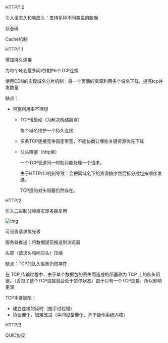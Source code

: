 HTTP/1.0

引入请求头和响应头：支持多种不同类型的数据

状态码

Cache机制



HTTP/1.1

增加持久连接

为每个域名最多同时维护6个TCP连接

使用CDN的实现域名分片机制：将一个页面的资源利用多个域名下载，提高tcp并发数量

缺点：

- 带宽利用率不理想

  - TCP慢启动（为解决网络拥塞）

    每个域名维护一个持久连接

  - 多条TCP连接竞争固定带宽，不能协商让哪些关键资源优先下载

  - 队头阻塞（http层）

    一个TCP管道同一时刻只能处理一个请求。

    由于HTTP/1.1机制导致：会把同域名下的资源排序然后拆分成包按顺序发送。

    TCP层的对头阻塞仍然存在。

    



HTTP/2

引入二进制分帧层实现多路复用

![img](https://static001.geekbang.org/resource/image/86/6a/86cdf01a3af7f4f755d28917e58aae6a.png?wh=1142*1156)

可设置请求优先级

服务器推送：将数据提前推送到浏览器

头部（请求头和响应头）压缩



缺点：TCP的队头阻塞仍然存在

在 TCP 传输过程中，由于单个数据包的丢失而造成的阻塞称为 TCP 上的队头阻塞。（丢包了整个TCP连接就会处于暂停状态）由于只有一个TCP连接，所以影响更深



TCP本身缺陷：

- 建立连接的延时（握手过程慢）
- 协议僵化，很难改进（中间设备僵化、基于操作系统内核）



HTTP/3

QUIC协议